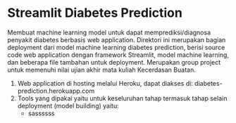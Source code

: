 # Streamlit Diabetes Prediction

Membuat machine learning model untuk dapat memprediksi/diagnosa penyakit diabetes berbasis web application. Direktori ini merupakan bagian deployment dari model machine learning diabetes prediction, berisi source code web application dengan framework Streamlit, model machine learning, dan beberapa file tambahan untuk deployment. Merupakan group project untuk memenuhi nilai ujian akhir mata kuliah Kecerdasan Buatan.
1. Web application di hosting melalui Heroku, dapat diakses di: diabetes-prediction.herokuapp.com
2. Tools yang dipakai yaitu untuk keseluruhan tahap termasuk tahap selain deployment (model building) yaitu:
   - sassssss
